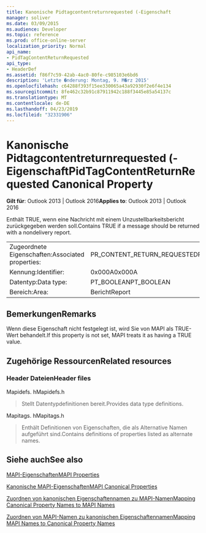 ```yaml
---
title: Kanonische Pidtagcontentreturnrequested (-Eigenschaft
manager: soliver
ms.date: 03/09/2015
ms.audience: Developer
ms.topic: reference
ms.prod: office-online-server
localization_priority: Normal
api_name:
- PidTagContentReturnRequested
api_type:
- HeaderDef
ms.assetid: f86f7c59-42ab-4ac0-80fe-c985103e6bd6
description: 'Letzte �nderung: Montag, 9. M�rz 2015'
ms.openlocfilehash: c64288f393f15ee330065a43a92930f2e6f4e134
ms.sourcegitcommit: 8fe462c32b91c87911942c188f3445e85a54137c
ms.translationtype: MT
ms.contentlocale: de-DE
ms.lasthandoff: 04/23/2019
ms.locfileid: "32331906"
---
```

# <a name="pidtagcontentreturnrequested-canonical-property"></a><span data-ttu-id="40c94-103">Kanonische Pidtagcontentreturnrequested (-Eigenschaft</span><span class="sxs-lookup"><span data-stu-id="40c94-103">PidTagContentReturnRequested Canonical Property</span></span>

  
  
<span data-ttu-id="40c94-104">**Gilt für**: Outlook 2013 | Outlook 2016</span><span class="sxs-lookup"><span data-stu-id="40c94-104">**Applies to**: Outlook 2013 | Outlook 2016</span></span> 
  
<span data-ttu-id="40c94-105">Enthält TRUE, wenn eine Nachricht mit einem Unzustellbarkeitsbericht zurückgegeben werden soll.</span><span class="sxs-lookup"><span data-stu-id="40c94-105">Contains TRUE if a message should be returned with a nondelivery report.</span></span> 
  
|||
|:-----|:-----|
|<span data-ttu-id="40c94-106">Zugeordnete Eigenschaften:</span><span class="sxs-lookup"><span data-stu-id="40c94-106">Associated properties:</span></span>  <br/> |<span data-ttu-id="40c94-107">PR_CONTENT_RETURN_REQUESTED</span><span class="sxs-lookup"><span data-stu-id="40c94-107">PR_CONTENT_RETURN_REQUESTED</span></span>  <br/> |
|<span data-ttu-id="40c94-108">Kennung:</span><span class="sxs-lookup"><span data-stu-id="40c94-108">Identifier:</span></span>  <br/> |<span data-ttu-id="40c94-109">0x000A</span><span class="sxs-lookup"><span data-stu-id="40c94-109">0x000A</span></span>  <br/> |
|<span data-ttu-id="40c94-110">Datentyp:</span><span class="sxs-lookup"><span data-stu-id="40c94-110">Data type:</span></span>  <br/> |<span data-ttu-id="40c94-111">PT_BOOLEAN</span><span class="sxs-lookup"><span data-stu-id="40c94-111">PT_BOOLEAN</span></span>  <br/> |
|<span data-ttu-id="40c94-112">Bereich:</span><span class="sxs-lookup"><span data-stu-id="40c94-112">Area:</span></span>  <br/> |<span data-ttu-id="40c94-113">Bericht</span><span class="sxs-lookup"><span data-stu-id="40c94-113">Report</span></span>  <br/> |
   
## <a name="remarks"></a><span data-ttu-id="40c94-114">Bemerkungen</span><span class="sxs-lookup"><span data-stu-id="40c94-114">Remarks</span></span>

<span data-ttu-id="40c94-115">Wenn diese Eigenschaft nicht festgelegt ist, wird Sie von MAPI als TRUE-Wert behandelt.</span><span class="sxs-lookup"><span data-stu-id="40c94-115">If this property is not set, MAPI treats it as having a TRUE value.</span></span> 
  
## <a name="related-resources"></a><span data-ttu-id="40c94-116">Zugehörige Ressourcen</span><span class="sxs-lookup"><span data-stu-id="40c94-116">Related resources</span></span>

### <a name="header-files"></a><span data-ttu-id="40c94-117">Header Dateien</span><span class="sxs-lookup"><span data-stu-id="40c94-117">Header files</span></span>

<span data-ttu-id="40c94-118">Mapidefs. h</span><span class="sxs-lookup"><span data-stu-id="40c94-118">Mapidefs.h</span></span>
  
> <span data-ttu-id="40c94-119">Stellt Datentypdefinitionen bereit.</span><span class="sxs-lookup"><span data-stu-id="40c94-119">Provides data type definitions.</span></span>
    
<span data-ttu-id="40c94-120">Mapitags. h</span><span class="sxs-lookup"><span data-stu-id="40c94-120">Mapitags.h</span></span>
  
> <span data-ttu-id="40c94-121">Enthält Definitionen von Eigenschaften, die als Alternative Namen aufgeführt sind.</span><span class="sxs-lookup"><span data-stu-id="40c94-121">Contains definitions of properties listed as alternate names.</span></span>
    
## <a name="see-also"></a><span data-ttu-id="40c94-122">Siehe auch</span><span class="sxs-lookup"><span data-stu-id="40c94-122">See also</span></span>



[<span data-ttu-id="40c94-123">MAPI-Eigenschaften</span><span class="sxs-lookup"><span data-stu-id="40c94-123">MAPI Properties</span></span>](mapi-properties.md)
  
[<span data-ttu-id="40c94-124">Kanonische MAPI-Eigenschaften</span><span class="sxs-lookup"><span data-stu-id="40c94-124">MAPI Canonical Properties</span></span>](mapi-canonical-properties.md)
  
[<span data-ttu-id="40c94-125">Zuordnen von kanonischen Eigenschaftennamen zu MAPI-Namen</span><span class="sxs-lookup"><span data-stu-id="40c94-125">Mapping Canonical Property Names to MAPI Names</span></span>](mapping-canonical-property-names-to-mapi-names.md)
  
[<span data-ttu-id="40c94-126">Zuordnen von MAPI-Namen zu kanonischen Eigenschaftennamen</span><span class="sxs-lookup"><span data-stu-id="40c94-126">Mapping MAPI Names to Canonical Property Names</span></span>](mapping-mapi-names-to-canonical-property-names.md)


